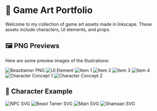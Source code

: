 # 🎨 Game Art Portfolio

Welcome to my collection of game art assets made in Inkscape. These assets include characters, UI elements, and props.
## 🖼️ PNG Previews

Here are some preview images of the illustrations:

![Beasttamer PNG](./b4fc571c-7f54-4f1c-8983-8ec35676948e.png)
![UI Element](./f171a616-66e2-48a3-a65f-eaf0505b345d.png)
![Item 1](./2d721c9f-8969-4bac-a7fb-6f1cb50dbcf2.png)
![Item 2](./4d2a81e0-9a90-45f0-9562-1056e20095c2.png)
![Item 3](./8c48695e-b165-495b-a484-c22e46b41795.png)
![Item 4](./9b982008-c31e-4281-ab0c-3839b99f7602.png)
![Character Concept 1](./39c99afa-a2c7-4e34-ac31-2ec4ad8cb536.png)
![Character Concept 2](./9485391f-e569-42b7-abd8-d8cf53dec88c.png)

## 🧍 Character Example
![NPC SVG](./npc.svg)
![Beast Tamer SVG](./beasttamer.svg)
![Main SVG](./drawing.svg)
![Shamaan SVG](./shamaan.svg)

